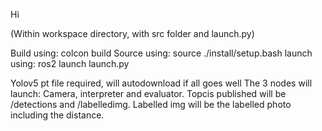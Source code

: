 Hi

(Within workspace directory, with src folder and launch.py)

Build using: colcon build
Source using: source ./install/setup.bash
launch using: ros2 launch launch.py

Yolov5 pt file required, will autodownload if all goes well
The 3 nodes will launch: Camera, interpreter and evaluator.
Topcis published will be /detections and /labelledimg. Labelled img will be the labelled photo including the distance.
